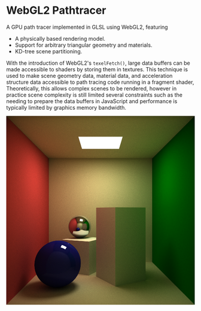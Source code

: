 # WebGL2 Pathtracer

A GPU path tracer implemented in GLSL using WebGL2, featuring

- A physically based rendering model.
- Support for arbitrary triangular geometry and materials.
- KD-tree scene partitioning.

With the introduction of WebGL2's `texelFetch()`, large data buffers can be made accessible to shaders by storing them in textures. This technique is used to make scene geometry data, material data, and acceleration structure data accessible to path tracing code running in a fragment shader, Theoretically, this allows complex scenes to be rendered, however in practice scene complexity is still limited several constraints such as the needing to prepare the data buffers in JavaScript and performance is typically limited by graphics memory bandwidth.

![Render output](render.png)
